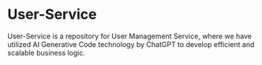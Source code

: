 # User-Service
User-Service is a repository for User Management Service, where we have utilized AI Generative Code technology by ChatGPT to develop efficient and scalable business logic.
